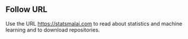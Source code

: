 ## Follow URL
Use the URL https://statsmalai.com to read about statistics and machine learning and to download repositories.
